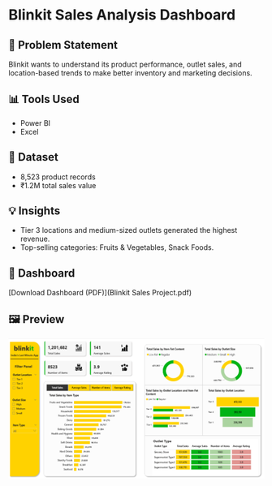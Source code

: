 # Blinkit Sales Analysis Dashboard

## 🧠 Problem Statement
Blinkit wants to understand its product performance, outlet sales, and location-based trends to make better inventory and marketing decisions.

## 📊 Tools Used
- Power BI
- Excel

## 🧾 Dataset
- 8,523 product records
- ₹1.2M total sales value

## 💡 Insights
- Tier 3 locations and medium-sized outlets generated the highest revenue.
- Top-selling categories: Fruits & Vegetables, Snack Foods.

## 📌 Dashboard
[Download Dashboard (PDF)](Blinkit Sales Project.pdf)

## 🖼️ Preview
![Dashboard Preview](Blinkit.png)
